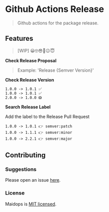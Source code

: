 # Github Actions Release

> Github actions for the package release.

## Features

> [WIP] 😀🤓😎🤗😉😇

**Check Release Proposal**

> Example: 'Release {Semver Version}'

**Check Release Version**

```
1.0.0 -> 1.0.1 ✅
1.0.0 -> 1.0.1 ✅
2.0.0 -> 1.0.0 ❎
```

**Search Release Label**

Add the label to the Release Pull Request

```
1.0.0 -> 1.0.1 👉 semver:patch
1.0.0 -> 1.1.1 👉 semver:minor
1.0.0 -> 2.2.1 👉 semver:major
```

## Contributing

### Suggestions

Please open an issue [here](https://github.com/thonatos/github-actions-release/issues).

### License

Maidops is [MIT licensed](./LICENSE).